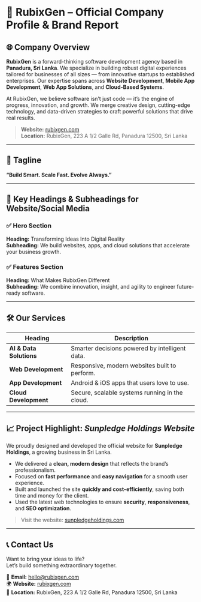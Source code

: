 # 🔷 RubixGen – Official Company Profile & Brand Report

## 🌐 Company Overview

**RubixGen** is a forward-thinking software development agency based in **Panadura, Sri Lanka**. We specialize in building robust digital experiences tailored for businesses of all sizes — from innovative startups to established enterprises. Our expertise spans across **Website Development**, **Mobile App Development**, **Web App Solutions**, and **Cloud-Based Systems**.

At RubixGen, we believe software isn’t just code — it’s the engine of progress, innovation, and growth. We merge creative design, cutting-edge technology, and data-driven strategies to craft powerful solutions that drive real results.

> **Website:** [rubixgen.com](https://rubixgen.com)  
> **Location:** RubixGen, 223 A 1/2 Galle Rd, Panadura 12500, Sri Lanka

---

## 🧠 Tagline  
**“Build Smart. Scale Fast. Evolve Always.”**

---

## 🚀 Key Headings & Subheadings for Website/Social Media  

### ✅ Hero Section  
**Heading:** Transforming Ideas Into Digital Reality  
**Subheading:** We build websites, apps, and cloud solutions that accelerate your business growth.

### ✅ Features Section  
**Heading:** What Makes RubixGen Different  
**Subheading:** We combine innovation, insight, and agility to engineer future-ready software.

---

## 🛠️ Our Services  

| **Heading**              | **Description**                                   |
|--------------------------|---------------------------------------------------|
| **AI & Data Solutions**  | Smarter decisions powered by intelligent data.    |
| **Web Development**      | Responsive, modern websites built to perform.     |
| **App Development**      | Android & iOS apps that users love to use.        |
| **Cloud Development**    | Secure, scalable systems running in the cloud.    |

---

## 📈 Project Highlight: *Sunpledge Holdings Website*

We proudly designed and developed the official website for **Sunpledge Holdings**, a growing business in Sri Lanka.

- We delivered a **clean, modern design** that reflects the brand’s professionalism.
- Focused on **fast performance** and **easy navigation** for a smooth user experience.
- Built and launched the site **quickly and cost-efficiently**, saving both time and money for the client.
- Used the latest web technologies to ensure **security**, **responsiveness**, and **SEO optimization**.

> Visit the website: [sunpledgeholdings.com](https://sunpledgeholdings.com)

---

## 📞 Contact Us

Want to bring your ideas to life?  
Let’s build something extraordinary together.

📧 **Email:** hello@rubixgen.com  
🌍 **Website:** [rubixgen.com](https://rubixgen.com)  
📍 **Location:** RubixGen, 223 A 1/2 Galle Rd, Panadura 12500, Sri Lanka
